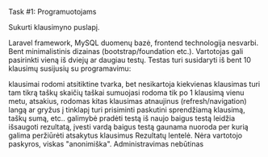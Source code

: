 Task #1: Programuotojams

Sukurti klausimyno puslapį.

Laravel framework, MySQL duomenų bazė, frontend technologija nesvarbi. Bent minimalistinis dizainas (bootstrap/foundation etc.). Vartotojas gali pasirinkti vieną iš dviejų ar daugiau testų. Testas turi susidaryti iš bent 10 klausimų susijusių su programavimu:

klausimai rodomi atsitiktine tvarka, bet nesikartoja
kiekvienas klausimas turi tam tikrą taškų skaičių
taškai sumuojasi
rodoma tik po 1 klausimą vienu metu, atsakius, rodomas kitas klausimas
atnaujinus (refresh/navigation) langą ar gryžus į tinklapį turi prisiminti paskutini sprendžiamą klausimą, taškų sumą, etc..
galimybė pradėti testą iš naujo
baigus testą leidžia išsaugoti rezultatą, įvesti vardą
baigus testą gaunama nuoroda per kurią galima peržiūrėti atsakytus klausimus
Rezultatų lentelė. Nėra vartotojo paskyros, viskas "anonimiška". Administravimas nebūtinas
